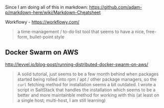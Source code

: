 Since I am doing all of this in markdown: https://github.com/adam-p/markdown-here/wiki/Markdown-Cheatsheet

Workflowy - https://workflowy.com/
>a time-management / to-do list tool that seems to have a nice, free-form, bullet-point style

Docker Swarm on AWS 
-------------------
http://levvel.io/blog-post/running-distributed-docker-swarm-on-aws/
> A solid tutorial, just seems to be a few month behind when packages started being rolled into
> rpm / apt / other package managers, so the `curl` fetching method for installation seems a bit
> outdated. I wrote a script in SaltStack that handles the installation which seems to be a better
> and more maintainble method for working with this (at least on a single host; multi-host, I am
> still learning)

